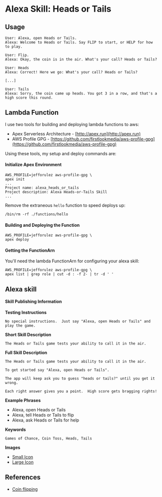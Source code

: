 
# Alexa Skill: Heads or Tails

## Usage

```
User: Alexa, open Heads or Tails.
Alexa: Welcome to Heads or Tails. Say FLIP to start, or HELP for how to play.

User: Flip.
Alexa: Okay, the coin is in the air. What's your call? Heads or Tails?

User: Heads
Alexa: Correct! Here we go: What's your call? Heads or Tails?

[...]

User: Tails
Alexa: Sorry, the coin came up heads. You got 3 in a row, and that's a high score this round.
```

## Lambda Function

I use two tools for building and deploying lambda functions to aws:

* Apex Serverless Architecture - [http://apex.run](http://apex.run)
* AWS Profile GPG - [https://github.com/firstlookmedia/aws-profile-gpg](https://github.com/firstlookmedia/aws-profile-gpg)

Using these tools, my setup and deploy commands are:

#### Initialize Apex Environment

```
AWS_PROFILE=jefforulez aws-profile-gpg \
apex init
...
Project name: alexa_heads_or_tails
Project description: Alexa Heads-or-Tails Skill
...
```

Remove the extraneous `hello` function to speed deploys up:

```
/bin/rm -rf ./functions/hello
```

#### Building and Deploying the Function

```
AWS_PROFILE=jefforulez aws-profile-gpg \
apex deploy
```

#### Getting the FunctionArn

You'll need the lambda FunctionArn for configuring your alexa skill:

```
AWS_PROFILE=jefforulez aws-profile-gpg \
apex list | grep role | cut -d : -f 2- | tr -d ' '
```

## Alexa skill

#### Skill Publishing Information

**Testing Instructions**

```
No special instructions.  Just say "Alexa, open Heads or Tails" and play the game.
```

**Short Skill Description**

```
The Heads or Tails game tests your ability to call it in the air.
```

**Full Skill Description**

```
The Heads or Tails game tests your ability to call it in the air.

To get started say "Alexa, open Heads or Tails".

The app will keep ask you to guess "heads or tails?" until you get it wrong.

Each right answer gives you a point.  High score gets bragging rights!
```

**Example Phrases**

- Alexa, open Heads or Tails
- Alexa, tell Heads or Tails to flip
- Alexa, ask Heads or Tails for help

**Keywords**

```
Games of Chance, Coin Toss, Heads, Tails
```

**Images**

- [Small Icon](./images/skill-108.png)
- [Large Icon](./images/skill-512.png)


## References

- [Coin flipping](https://en.wikipedia.org/wiki/Coin_flipping6)
